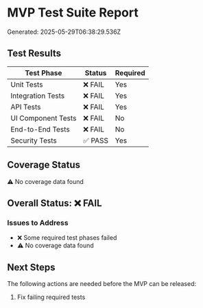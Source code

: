 # MVP Test Suite Report

Generated: 2025-05-29T06:38:29.536Z

## Test Results

| Test Phase | Status | Required |
|------------|--------|----------|
| Unit Tests | ❌ FAIL | Yes |
| Integration Tests | ❌ FAIL | Yes |
| API Tests | ❌ FAIL | Yes |
| UI Component Tests | ❌ FAIL | No |
| End-to-End Tests | ❌ FAIL | No |
| Security Tests | ✅ PASS | Yes |

## Coverage Status

⚠️ No coverage data found

## Overall Status: ❌ FAIL

### Issues to Address

- ❌ Some required test phases failed
- ⚠️ No coverage data found

## Next Steps

The following actions are needed before the MVP can be released:

1. Fix failing required tests
